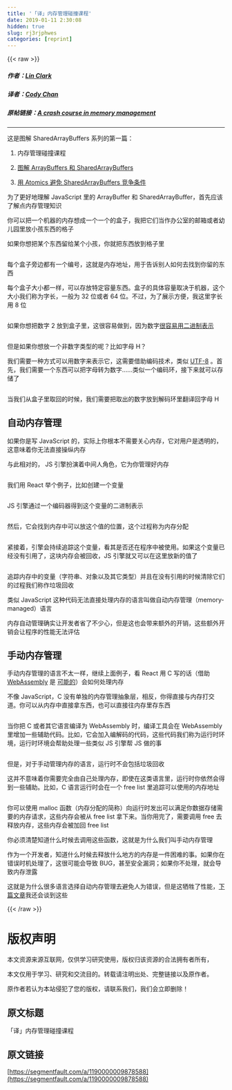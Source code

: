 ```yaml
---
title: '「译」内存管理碰撞课程' 
date: 2019-01-11 2:30:08
hidden: true
slug: rj3rjphwes
categories: [reprint]
---
```


{{< raw >}}

                    
<h5>作者：<a href="https://code-cartoons.com/" rel="nofollow noreferrer" target="_blank">Lin Clark</a>
</h5>
<h5>译者：<a href="https://int64ago.org/" rel="nofollow noreferrer" target="_blank">Cody Chan</a>
</h5>
<h5>原帖链接：<a href="https://hacks.mozilla.org/2017/06/a-crash-course-in-memory-management/" rel="nofollow noreferrer" target="_blank">A crash course in memory management</a>
</h5>
<hr>
<p>这是图解 SharedArrayBuffers 系列的第一篇：</p>
<ol>
<li><p>内存管理碰撞课程</p></li>
<li><p><a href="https://segmentfault.com/a/1190000009878632">图解 ArrayBuffers 和 SharedArrayBuffers</a></p></li>
<li><p><a href="https://segmentfault.com/a/1190000009878699" target="_blank">用 Atomics 避免 SharedArrayBuffers 竞争条件</a></p></li>
</ol>
<p>为了更好地理解 JavaScript 里的 ArrayBuffer 和 SharedArrayBuffer，首先应该了解点内存管理知识</p>
<p>你可以把一个机器的内存想成一个一个的盒子，我把它们当作办公室的邮箱或者幼儿园里放小孩东西的格子</p>
<p>如果你想把某个东西留给某个小孩，你就把东西放到格子里</p>
<p><span class="img-wrap"><img data-src="/img/remote/1460000009878593?w=500&amp;h=353" src="https://static.alili.tech/img/remote/1460000009878593?w=500&amp;h=353" alt="" title="" style="cursor: pointer; display: inline;"></span></p>
<p>每个盒子旁边都有一个编号，这就是内存地址，用于告诉别人如何去找到你留的东西</p>
<p>每个盒子大小都一样，可以存放特定容量东西。盒子的具体容量取决于机器，这个大小我们称为字长，一般为 32 位或者 64 位。不过，为了展示方便，我这里字长用 8 位</p>
<p><span class="img-wrap"><img data-src="/img/remote/1460000009878594?w=500&amp;h=121" src="https://static.alili.tech/img/remote/1460000009878594?w=500&amp;h=121" alt="" title="" style="cursor: pointer; display: inline;"></span></p>
<p>如果你想把数字 2 放到盒子里，这很容易做到，因为数字<a href="https://www.khanacademy.org/math/algebra-home/alg-intro-to-algebra/algebra-alternate-number-bases/v/decimal-to-binary" rel="nofollow noreferrer" target="_blank">很容易用二进制表示</a></p>
<p><span class="img-wrap"><img data-src="/img/remote/1460000009878595?w=500&amp;h=229" src="https://static.alili.tech/img/remote/1460000009878595?w=500&amp;h=229" alt="" title="" style="cursor: pointer; display: inline;"></span></p>
<p>但是如果你想放一个非数字类型的呢？比如字母 H？</p>
<p>我们需要一种方式可以用数字来表示它，这需要借助编码技术，类似 <a href="https://en.wikipedia.org/wiki/UTF-8" rel="nofollow noreferrer" target="_blank">UTF-8</a> 。首先，我们需要一个东西可以把字母转为数字……类似一个编码环，接下来就可以存储了</p>
<p><span class="img-wrap"><img data-src="/img/remote/1460000009878596?w=500&amp;h=277" src="https://static.alili.tech/img/remote/1460000009878596?w=500&amp;h=277" alt="" title="" style="cursor: pointer; display: inline;"></span></p>
<p>当我们从盒子里取回的时候，我们需要把取出的数字放到解码环里翻译回字母 H</p>
<h2 id="articleHeader0">自动内存管理</h2>
<p>如果你是写 JavaScript 的，实际上你根本不需要关心内存，它对用户是透明的，这意味着你无法直接操纵内存</p>
<p>与此相对的， JS 引擎扮演着中间人角色，它为你管理好内存</p>
<p><span class="img-wrap"><img data-src="/img/remote/1460000009878597?w=500&amp;h=371" src="https://static.alili.tech/img/remote/1460000009878597?w=500&amp;h=371" alt="" title="" style="cursor: pointer; display: inline;"></span></p>
<p>我们用 React 举个例子，比如创建一个变量</p>
<p><span class="img-wrap"><img data-src="/img/remote/1460000009878598?w=500&amp;h=373" src="https://static.alili.tech/img/remote/1460000009878598?w=500&amp;h=373" alt="" title="" style="cursor: pointer; display: inline;"></span></p>
<p>JS 引擎通过一个编码器得到这个变量的二进制表示</p>
<p><span class="img-wrap"><img data-src="/img/remote/1460000009878599?w=500&amp;h=370" src="https://static.alili.tech/img/remote/1460000009878599?w=500&amp;h=370" alt="" title="" style="cursor: pointer; display: inline;"></span></p>
<p>然后，它会找到内存中可以放这个值的位置，这个过程称为内存分配</p>
<p><span class="img-wrap"><img data-src="/img/remote/1460000009878600?w=500&amp;h=367" src="https://static.alili.tech/img/remote/1460000009878600?w=500&amp;h=367" alt="" title="" style="cursor: pointer; display: inline;"></span></p>
<p>紧接着，引擎会持续追踪这个变量，看其是否还在程序中被使用。如果这个变量已经没有引用了，这块内存会被回收，JS 引擎就又可以在这里放新的值了</p>
<p><span class="img-wrap"><img data-src="/img/remote/1460000009878601?w=500&amp;h=379" src="https://static.alili.tech/img/remote/1460000009878601?w=500&amp;h=379" alt="" title="" style="cursor: pointer; display: inline;"></span></p>
<p>追踪内存中的变量（字符串、对象以及其它类型）并且在没有引用的时候清除它们的过程我们称作垃圾回收</p>
<p>类似 JavaScript 这种代码无法直接处理内存的语言叫做自动内存管理（memory-managed）语言</p>
<p>内存自动管理确实让开发者省了不少心，但是这也会带来额外的开销，这些额外开销会让程序的性能无法评估</p>
<h2 id="articleHeader1">手动内存管理</h2>
<p>手动内存管理的语言不太一样，继续上面例子，看 React 用 C 写的话（借助 <a href="https://hacks.mozilla.org/2017/02/a-cartoon-intro-to-webassembly/" rel="nofollow noreferrer" target="_blank">WebAssembly</a> 是 <a href="https://www.youtube.com/watch?v=3GHJ4cbxsVQ" rel="nofollow noreferrer" target="_blank">可能的</a>）会如何处理内存</p>
<p>不像 JavaScript，C 没有单独的内存管理抽象层，相反，你得直接与内存打交道。你可以从内存中直接拿东西，也可以直接往内存里存东西</p>
<p><span class="img-wrap"><img data-src="/img/remote/1460000009878602?w=500&amp;h=360" src="https://static.alili.tech/img/remote/1460000009878602?w=500&amp;h=360" alt="" title="" style="cursor: pointer; display: inline;"></span></p>
<p>当你把 C 或者其它语言编译为 WebAssembly 时，编译工具会在 WebAssembly 里增加一些辅助代码。比如，它会加入编解码的代码，这些代码我们称为运行时环境，运行时环境会帮助处理一些类似 JS 引擎帮 JS 做的事</p>
<p><span class="img-wrap"><img data-src="/img/remote/1460000009878603?w=500&amp;h=361" src="https://static.alili.tech/img/remote/1460000009878603?w=500&amp;h=361" alt="" title="" style="cursor: pointer; display: inline;"></span></p>
<p>但是，对于手动管理内存的语言，运行时不会包括垃圾回收</p>
<p>这并不意味着你需要完全由自己处理内存，即使在这类语言里，运行时你依然会得到一些辅助。比如，C 语言运行时会在一个 free list 里追踪可以使用的内存地址</p>
<p><span class="img-wrap"><img data-src="/img/remote/1460000009878604?w=500&amp;h=360" src="https://static.alili.tech/img/remote/1460000009878604?w=500&amp;h=360" alt="" title="" style="cursor: pointer; display: inline;"></span></p>
<p>你可以使用 malloc 函数（内存分配的简称）向运行时发出可以满足你数据存储需要的内存请求，这些内存会被从 free list 拿下来。当你用完了，需要调用 free 去释放内存，这些内存会被加回 free list</p>
<p>你必须清楚知道什么时候去调用这些函数，这就是为什么我们叫手动内存管理</p>
<p>作为一个开发者，知道什么时候去释放什么地方的内存是一件困难的事。如果你在错误时机处理了，这很可能会导致 BUG，甚至安全漏洞；如果你不处理，就会导致内存泄露</p>
<p>这就是为什么很多语言选择自动内存管理去避免人为错误，但是这牺牲了性能，<a href="https://segmentfault.com/a/1190000009878632">下篇文章</a>我还会谈到这些</p>

                
{{< /raw >}}

# 版权声明
本文资源来源互联网，仅供学习研究使用，版权归该资源的合法拥有者所有，

本文仅用于学习、研究和交流目的。转载请注明出处、完整链接以及原作者。

原作者若认为本站侵犯了您的版权，请联系我们，我们会立即删除！

## 原文标题
「译」内存管理碰撞课程

## 原文链接
[https://segmentfault.com/a/1190000009878588](https://segmentfault.com/a/1190000009878588)

